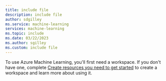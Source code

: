 ```yaml
---
title: include file
description: include file
author: sdgilley
ms.service: machine-learning
services: machine-learning
ms.topic: include
ms.date: 03/22/2023
ms.author: sgilley
ms.custom: include file
---
```


To use Azure Machine Learning, you'll first need a workspace. If you don't have one, complete [Create resources you need to get started](../quickstart-create-resources.md) to create a workspace and learn more about using it.
